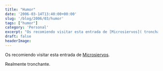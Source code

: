 ```yaml
---
title: "Humor"
date: '2006-03-14T13:40:00+00:00'
slug: '/blog/2006/03/humor'
tags: ["humor"]
category: 'Personal'
excerpt: "Os recomiendo visitar esta entrada de [Microsiervos]( tronchante...."
draft: false
headerImage: 
---
```

Os recomiendo visitar esta entrada de [Microsiervos](http://www.microsiervos.com/archivo/mundoreal/nombres-desafortunados-iv.html).

Realmente tronchante.

